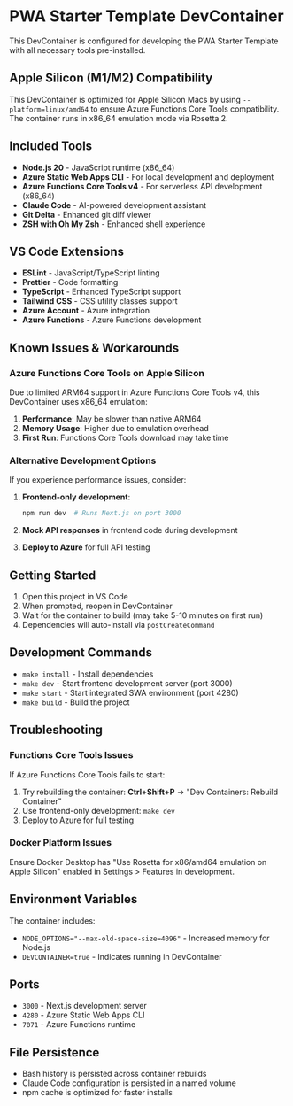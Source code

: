 # PWA Starter Template DevContainer

This DevContainer is configured for developing the PWA Starter Template with all necessary tools pre-installed.

## Apple Silicon (M1/M2) Compatibility

This DevContainer is optimized for Apple Silicon Macs by using `--platform=linux/amd64` to ensure Azure Functions Core Tools compatibility. The container runs in x86_64 emulation mode via Rosetta 2.

## Included Tools

- **Node.js 20** - JavaScript runtime (x86_64)
- **Azure Static Web Apps CLI** - For local development and deployment
- **Azure Functions Core Tools v4** - For serverless API development (x86_64)
- **Claude Code** - AI-powered development assistant
- **Git Delta** - Enhanced git diff viewer
- **ZSH with Oh My Zsh** - Enhanced shell experience

## VS Code Extensions

- **ESLint** - JavaScript/TypeScript linting
- **Prettier** - Code formatting
- **TypeScript** - Enhanced TypeScript support
- **Tailwind CSS** - CSS utility classes support
- **Azure Account** - Azure integration
- **Azure Functions** - Azure Functions development

## Known Issues & Workarounds

### Azure Functions Core Tools on Apple Silicon

Due to limited ARM64 support in Azure Functions Core Tools v4, this DevContainer uses x86_64 emulation:

1. **Performance**: May be slower than native ARM64
2. **Memory Usage**: Higher due to emulation overhead
3. **First Run**: Functions Core Tools download may take time

### Alternative Development Options

If you experience performance issues, consider:

1. **Frontend-only development**:
   ```bash
   npm run dev  # Runs Next.js on port 3000
   ```

2. **Mock API responses** in frontend code during development

3. **Deploy to Azure** for full API testing

## Getting Started

1. Open this project in VS Code
2. When prompted, reopen in DevContainer
3. Wait for the container to build (may take 5-10 minutes on first run)
4. Dependencies will auto-install via `postCreateCommand`

## Development Commands

- `make install` - Install dependencies
- `make dev` - Start frontend development server (port 3000)
- `make start` - Start integrated SWA environment (port 4280)
- `make build` - Build the project

## Troubleshooting

### Functions Core Tools Issues
If Azure Functions Core Tools fails to start:
1. Try rebuilding the container: **Ctrl+Shift+P** → "Dev Containers: Rebuild Container"
2. Use frontend-only development: `make dev`
3. Deploy to Azure for full testing

### Docker Platform Issues
Ensure Docker Desktop has "Use Rosetta for x86/amd64 emulation on Apple Silicon" enabled in Settings > Features in development.

## Environment Variables

The container includes:
- `NODE_OPTIONS="--max-old-space-size=4096"` - Increased memory for Node.js
- `DEVCONTAINER=true` - Indicates running in DevContainer

## Ports

- `3000` - Next.js development server
- `4280` - Azure Static Web Apps CLI
- `7071` - Azure Functions runtime

## File Persistence

- Bash history is persisted across container rebuilds
- Claude Code configuration is persisted in a named volume
- npm cache is optimized for faster installs